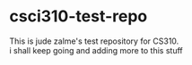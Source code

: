 # csci310-test-repo
This is jude zalme's test repository for CS310.<br>
i shall keep going and adding more to this stuff<br>